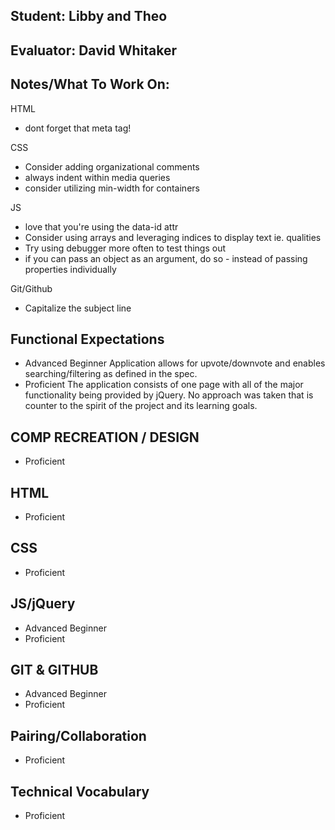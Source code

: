 ## Student: Libby and Theo
## Evaluator: David Whitaker
## Notes/What To Work On:

HTML
* dont forget that meta tag!

CSS
* Consider adding organizational comments
* always indent within media queries
* consider utilizing min-width for containers

JS
* love that you're using the data-id attr
* Consider using arrays and leveraging indices to display text ie. qualities
* Try using debugger more often to test things out
* if you can pass an object as an argument, do so - instead of passing properties individually

Git/Github
* Capitalize the subject line

## Functional Expectations

* Advanced Beginner Application allows for upvote/downvote and enables searching/filtering as defined in the spec.
* Proficient  The application consists of one page with all of the major functionality being provided by jQuery. No approach was taken that is counter to the spirit of the project and its learning goals.

## COMP RECREATION / DESIGN

* Proficient  

## HTML

* Proficient

## CSS

* Proficient

## JS/jQuery

* Advanced Beginner
* Proficient

## GIT & GITHUB

* Advanced Beginner
* Proficient

## Pairing/Collaboration

* Proficient  

## Technical Vocabulary

* Proficient

